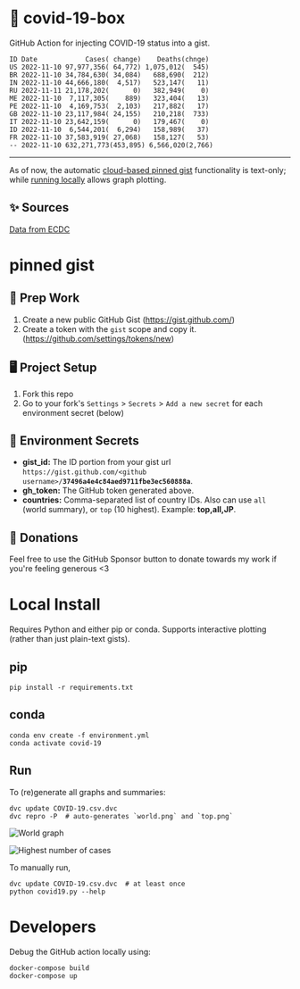 # 🏥 covid-19-box

GitHub Action for injecting COVID-19 status into a gist.

```
ID Date            Cases( change)    Deaths(chnge)
US 2022-11-10 97,977,356( 64,772) 1,075,012(  545)
BR 2022-11-10 34,784,630( 34,084)   688,690(  212)
IN 2022-11-10 44,666,180(  4,517)   523,147(   11)
RU 2022-11-11 21,178,202(      0)   382,949(    0)
ME 2022-11-10  7,117,305(    889)   323,404(   13)
PE 2022-11-10  4,169,753(  2,103)   217,882(   17)
GB 2022-11-10 23,117,984( 24,155)   210,218(  733)
IT 2022-11-10 23,642,159(      0)   179,467(    0)
ID 2022-11-10  6,544,201(  6,294)   158,989(   37)
FR 2022-11-10 37,583,919( 27,068)   158,127(   53)
-- 2022-11-10 632,271,773(453,895) 6,566,020(2,766)
```

---

As of now, the automatic [cloud-based pinned gist](#pinned-gist) functionality is text-only;
while [running locally](#local-install) allows graph plotting.

## ✨ Sources

[Data from ECDC](https://www.ecdc.europa.eu/en/publications-data/download-todays-data-geographic-distribution-covid-19-cases-worldwide)

# pinned gist

## 🎒 Prep Work
1. Create a new public GitHub Gist (https://gist.github.com/)
1. Create a token with the `gist` scope and copy it. (https://github.com/settings/tokens/new)

## 🖥 Project Setup
1. Fork this repo
1. Go to your fork's `Settings` > `Secrets` > `Add a new secret` for each environment secret (below)

## 🤫 Environment Secrets
- **gist_id:** The ID portion from your gist url `https://gist.github.com/<github username>/`**`37496a4e4c84aed9711fbe3ec560888a`**.
- **gh_token:** The GitHub token generated above.
- **countries:** Comma-separated list of country IDs. Also can use `all` (world summary), or `top` (10 highest). Example: **top,all,JP**.

## 💸 Donations

Feel free to use the GitHub Sponsor button to donate towards my work if you're feeling generous <3

# Local Install

Requires Python and either pip or conda. Supports interactive plotting (rather than just plain-text gists).

## pip

```
pip install -r requirements.txt
```

## conda

```
conda env create -f environment.yml
conda activate covid-19
```

## Run

To (re)generate all graphs and summaries:

```
dvc update COVID-19.csv.dvc
dvc repro -P  # auto-generates `world.png` and `top.png`
```

![World graph](world.png)

![Highest number of cases](top.png)

To manually run,

```
dvc update COVID-19.csv.dvc  # at least once
python covid19.py --help
```

# Developers

Debug the GitHub action locally using:

```
docker-compose build
docker-compose up
```
